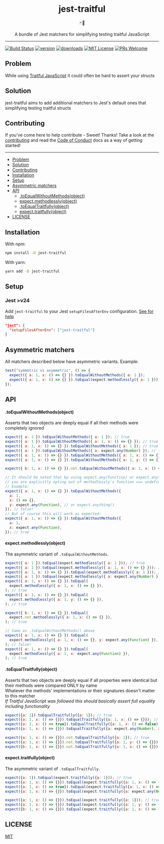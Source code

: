 <div align="center">
  <h1>jest-traitful</h1>

🃏🐯

A bundle of Jest matchers for simplifying testing traitful JavaScript

</div>

<hr />

[![Build Status](https://dev.azure.com/mathspy257/jest-traitful/_apis/build/status/Mathspy.jest-traitful?branchName=master)](https://dev.azure.com/mathspy257/jest-traitful/_build/latest?definitionId=1&branchName=master)
[![version](https://img.shields.io/npm/v/jest-traitful.svg?style=flat-square)](https://www.npmjs.com/package/jest-traitful)
[![downloads](https://img.shields.io/npm/dm/jest-traitful.svg?style=flat-square)](http://npm-stat.com/charts.html?package=jest-traitful&from=2017-09-14)
[![MIT License](https://img.shields.io/npm/l/jest-traitful.svg?style=flat-square)](https://github.com/mathspy/jest-traitful/blob/master/LICENSE)
[![PRs Welcome](https://img.shields.io/badge/PRs-welcome-brightgreen.svg?style=flat-square)](http://makeapullrequest.com)

## Problem

While using [Traitful JavaScript](https://mathspy.me/blog/traitful-javascript) it could often be hard to assert your structs

## Solution

jest-traitful aims to add additional matchers to Jest's default ones that simplifying testing traitful structs

## Contributing

If you've come here to help contribute - Sweet! Thanks! Take a look at the [contributing](/CONTRIBUTING.md) and read the [Code of Conduct](/CODE_OF_CONDUCT.md) docs as a way of getting started!

---

- [Problem](#problem)
- [Solution](#solution)
- [Contributing](#contributing)
- [Installation](#installation)
- [Setup](#setup)
- [Asymmetric matchers](#asymmetric-matchers)
- [API](#api)
  - [.toEqualWithoutMethods(object)](#toequalwithoutmethodsobject)
  - [expect.methodlessly(object)](#expectmethodlesslyobject)
  - [.toEqualTraitfully(object)](#toequaltraitfullyobject)
  - [expect.traitfully(object)](#expecttraitfullyobject)
- [LICENSE](#license)

## Installation

With npm:

```sh
npm install -D jest-traitful
```

With yarn:

```sh
yarn add -D jest-traitful
```

## Setup

### Jest >v24

Add `jest-traitful` to your Jest `setupFilesAfterEnv` configuration. [See for help](https://jestjs.io/docs/en/configuration.html#setupfilesafterenv-array)

```json
"jest": {
  "setupFilesAfterEnv": ["jest-traitful"]
}
```

## Asymmetric matchers

All matchers described below have asymmetric variants. Example:

```js
test("symmetric vs asymmetric", () => {
  expect({ a: 1, x: () => {} }).toEqualWithoutMethods({ a: 1 });
  expect({ a: 1, x: () => {} }).toEqual(expect.methodlessly({ a: 1 }));
});
```

## API

#### .toEqualWithoutMethods(object)

Asserts that two objects are deeply equal if all their methods were completely ignored

```js
expect({ a: 1 }).toEqualWithoutMethods({ a: 1 }); // true
expect({ a: 1 }).toEqualWithoutMethods({ a: 1, x: () => {} }); // true
expect({ a: 1, x: () => {} }).toEqualWithoutMethods({ a: 1 }); // true
expect({ a: 1 }).toEqualWithoutMethods({ a: expect.any(Number) }); // true, allows use of other asymmetric within it
expect({ a: 1, x: () => {} }).toEqualWithoutMethods({ a: 1, x: () => {} }); // true
expect({ a: 1, x: () => {} }).toEqualWithoutMethods({ a: 1, y: () => {} }); // true

expect({ b: 1, x: () => {} }).not.toEqualWithoutMethods({ a: 1, x: () => {} }); // true

// It should be noted that by using expect.any(Function) or expect.anything() or similar
// you are explicitly opting out of methodlessly's function === undefined equality.
// Example:
expect({ a: 1, x: () => {} }).toEqualWithoutMethods({
  a: 1,
  x: () => {},
  y: expect.any(Function), // or expect.anything()
}); // false!
// But of course this will work as expected:
expect({ a: 1, x: () => {} }).toEqualWithoutMethods({
  a: 1,
  x: expect.any(Function),
}); // true
```

#### expect.methodlessly(object)

The asymmetric variant of `.toEqualWithoutMethods`.

```js
expect({ a: 1 }).toEqual(expect.methodlessly({ a: 1 })); // true
expect({ a: 1 }).toEqual(expect.methodlessly({ a: 1, x: () => {} })); // true
expect({ a: 1, x: () => {} }).toEqual(expect.methodlessly({ a: 1 })); // true
expect({ a: 1 }).toEqual(expect.methodlessly({ a: expect.any(Number) })); // true, allows use of other asymmetric within it
expect({ a: 1, x: () => {} }).toEqual(
  expect.methodlessly({ a: 1, x: () => {} }),
); // true
expect({ a: 1, x: () => {} }).toEqual(
  expect.methodlessly({ a: 1, y: () => {} }),
); // true

expect({ b: 1, x: () => {} }).toEqual(
  expect.not.methodlessly({ a: 1, x: () => {} }),
); // true

// Same as .toEqualWithoutMethods() above
expect({ a: 1, x: () => {} }).toEqual(
  expect.methodlessly({ a: 1, x: () => {}, y: expect.any(Function) }),
); // false!
expect({ a: 1, x: () => {} }).toEqual(
  expect.methodlessly({ a: 1, x: expect.any(Function) }),
); // true
```

#### .toEqualTraitfully(object)

Asserts that two objects are deeply equal if all properties were identical but their methods were compared ONLY by name\
Whatever the methods' implementations or their signatures doesn't matter to this matcher\
_If Traitful JavaScript was followed this should basically assert full equality including functionality_

```js
expect({a: 1}).toEqualTraitfully({a: 1}); // true
expect({a: 1, x: () => {}}).toEqualTraitfully({a: 1, x: () => {}}); // true
expect({a: 1, x: () => true}).toEqualTraitfully({a: 1, x: () => false); // true
expect({a: 1, x: () => {}}).toEqualTraitfully({a: expect.any(Number), x: () => {}}); // true, allows use of other asymmetric within it

expect({a: 1, x: () => {}}).not.toEqualTraitfully({a: 1}); // true
expect({a: 1, x: () => {}}).not.toEqualTraitfully({a: 1, y: () => {}}); // true
expect({b: 1, x: () => {}}).not.toEqualTraitfully({a: 1, x: () => {}}); // true
```

#### expect.traitfully(object)

The asymmetric variant of `.toEqualTraitfully`.

```js
expect({a: 1}).toEqual(expect.traitfully({a: 1})); // true
expect({a: 1, x: () => {}}).toEqual(expect.traitfully({a: 1, x: () => {}})); // true
expect({a: 1, x: () => true}).toEqual(expect.traitfully({a: 1, x: () => false)); // true
expect({a: 1, x: () => {}}).toEqual(expect.traitfully({a: expect.any(Number), x: () => {}})); // true, allows use of other asymmetric within it

expect({a: 1, x: () => {}}).toEqual(expect.traitfully({a: 1})); // true
expect({a: 1, x: () => {}}).toEqual(expect.traitfully({a: 1, y: () => {}})); // true
expect({b: 1, x: () => {}}).toEqual(expect.traitfully({a: 1, x: () => {}})); // true
```

## LICENSE

[MIT](/LICENSE)
